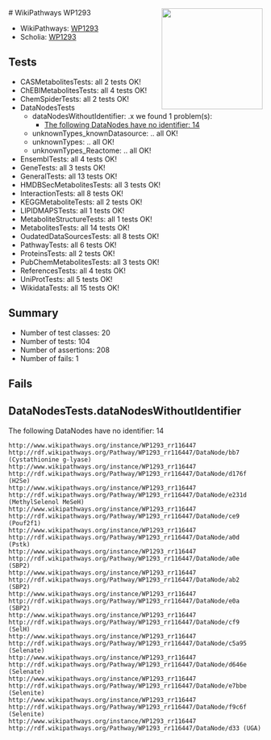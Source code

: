 <img style="float: right; width: 200px" src="https://upload.wikimedia.org/wikipedia/commons/thumb/8/83/Wplogo_with_text_500.png/640px-Wplogo_with_text_500.png" />
# WikiPathways WP1293

* WikiPathways: [WP1293](https://new.wikipathways.org/pathways/WP1293)
* Scholia: [WP1293](https://scholia.toolforge.org/wikipathways/WP1293)
## Tests
* CASMetabolitesTests: all 2 tests OK!
* ChEBIMetabolitesTests: all 4 tests OK!
* ChemSpiderTests: all 2 tests OK!
* DataNodesTests
    * dataNodesWithoutIdentifier: .x we found 1 problem(s):
        * [The following DataNodes have no identifier: 14](#8792c494)
    * unknownTypes_knownDatasource: .. all OK!
    * unknownTypes: .. all OK!
    * unknownTypes_Reactome: .. all OK!
* EnsemblTests: all 4 tests OK!
* GeneTests: all 3 tests OK!
* GeneralTests: all 13 tests OK!
* HMDBSecMetabolitesTests: all 3 tests OK!
* InteractionTests: all 8 tests OK!
* KEGGMetaboliteTests: all 2 tests OK!
* LIPIDMAPSTests: all 1 tests OK!
* MetaboliteStructureTests: all 1 tests OK!
* MetabolitesTests: all 14 tests OK!
* OudatedDataSourcesTests: all 8 tests OK!
* PathwayTests: all 6 tests OK!
* ProteinsTests: all 2 tests OK!
* PubChemMetabolitesTests: all 3 tests OK!
* ReferencesTests: all 4 tests OK!
* UniProtTests: all 5 tests OK!
* WikidataTests: all 15 tests OK!


## Summary

* Number of test classes: 20
* Number of tests: 104
* Number of assertions: 208
* Number of fails: 1

## Fails

<a name="8792c494" />

## DataNodesTests.dataNodesWithoutIdentifier

The following DataNodes have no identifier: 14
```
http://www.wikipathways.org/instance/WP1293_rr116447 http://rdf.wikipathways.org/Pathway/WP1293_rr116447/DataNode/bb7 (Cystathionine g-lyase)
http://www.wikipathways.org/instance/WP1293_rr116447 http://rdf.wikipathways.org/Pathway/WP1293_rr116447/DataNode/d176f (H2Se)
http://www.wikipathways.org/instance/WP1293_rr116447 http://rdf.wikipathways.org/Pathway/WP1293_rr116447/DataNode/e231d (MethylSelenol MeSeH)
http://www.wikipathways.org/instance/WP1293_rr116447 http://rdf.wikipathways.org/Pathway/WP1293_rr116447/DataNode/ce9 (Pouf2f1)
http://www.wikipathways.org/instance/WP1293_rr116447 http://rdf.wikipathways.org/Pathway/WP1293_rr116447/DataNode/a0d (Pstk)
http://www.wikipathways.org/instance/WP1293_rr116447 http://rdf.wikipathways.org/Pathway/WP1293_rr116447/DataNode/a0e (SBP2)
http://www.wikipathways.org/instance/WP1293_rr116447 http://rdf.wikipathways.org/Pathway/WP1293_rr116447/DataNode/ab2 (SBP2)
http://www.wikipathways.org/instance/WP1293_rr116447 http://rdf.wikipathways.org/Pathway/WP1293_rr116447/DataNode/e0a (SBP2)
http://www.wikipathways.org/instance/WP1293_rr116447 http://rdf.wikipathways.org/Pathway/WP1293_rr116447/DataNode/cf9 (SelH)
http://www.wikipathways.org/instance/WP1293_rr116447 http://rdf.wikipathways.org/Pathway/WP1293_rr116447/DataNode/c5a95 (Selenate)
http://www.wikipathways.org/instance/WP1293_rr116447 http://rdf.wikipathways.org/Pathway/WP1293_rr116447/DataNode/d646e (Selenate)
http://www.wikipathways.org/instance/WP1293_rr116447 http://rdf.wikipathways.org/Pathway/WP1293_rr116447/DataNode/e7bbe (Selenite)
http://www.wikipathways.org/instance/WP1293_rr116447 http://rdf.wikipathways.org/Pathway/WP1293_rr116447/DataNode/f9c6f (Selenite)
http://www.wikipathways.org/instance/WP1293_rr116447 http://rdf.wikipathways.org/Pathway/WP1293_rr116447/DataNode/d33 (UGA)
```


